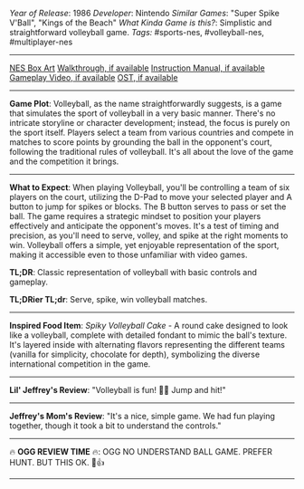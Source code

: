 *Year of Release*: 1986
*Developer*: Nintendo
*Similar Games*: "Super Spike V'Ball", "Kings of the Beach"
*What Kinda Game is this?*: Simplistic and straightforward volleyball game.
*Tags:* #sports-nes, #volleyball-nes, #multiplayer-nes

---
[NES Box Art](https://www.google.com/search?tbm=isch&q=NES+Box+Art+Volleyball) 
[Walkthrough, if available](https://www.google.com/search?q=Walkthrough+NES+Volleyball)
[Instruction Manual, if available](https://www.google.com/search?q=NES+Instruction+Manual+Volleyball)
[Gameplay Video, if available](https://www.youtube.com/results?search_query=gameplay+NES+Volleyball) 
[OST, if available](https://www.youtube.com/results?search_query=gameplay+NES+Volleyball+OST)

- - -
**Game Plot**: Volleyball, as the name straightforwardly suggests, is a game that simulates the sport of volleyball in a very basic manner. There's no intricate storyline or character development; instead, the focus is purely on the sport itself. Players select a team from various countries and compete in matches to score points by grounding the ball in the opponent's court, following the traditional rules of volleyball. It's all about the love of the game and the competition it brings.

- - -
**What to Expect**: When playing Volleyball, you'll be controlling a team of six players on the court, utilizing the D-Pad to move your selected player and A button to jump for spikes or blocks. The B button serves to pass or set the ball. The game requires a strategic mindset to position your players effectively and anticipate the opponent's moves. It's a test of timing and precision, as you'll need to serve, volley, and spike at the right moments to win. Volleyball offers a simple, yet enjoyable representation of the sport, making it accessible even to those unfamiliar with video games.

**TL;DR**: Classic representation of volleyball with basic controls and gameplay.

**TL;DRier TL;dr**: Serve, spike, win volleyball matches.

---
**Inspired Food Item**: *Spiky Volleyball Cake* - A round cake designed to look like a volleyball, complete with detailed fondant to mimic the ball's texture. It's layered inside with alternating flavors representing the different teams (vanilla for simplicity, chocolate for depth), symbolizing the diverse international competition in the game.

---
**Lil' Jeffrey's Review**: "Volleyball is fun! 🏐😊 Jump and hit!"

---
**Jeffrey's Mom's Review**: "It's a nice, simple game. We had fun playing together, though it took a bit to understand the controls."

---
🔥 **OGG REVIEW TIME** 🔥: OGG NO UNDERSTAND BALL GAME. PREFER HUNT. BUT THIS OK. 🏐👍

---